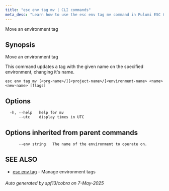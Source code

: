 ```yaml
---
title: "esc env tag mv | CLI commands"
meta_desc: "Learn how to use the esc env tag mv command in Pulumi ESC CLI for managing environments, secrets, and configuration."
---
```




Move an environment tag

## Synopsis

Move an environment tag

This command updates a tag with the given name on the specified environment, changing it's name.


```
esc env tag mv [<org-name>/][<project-name>/]<environment-name> <name> <new-name> [flags]
```

## Options

```
  -h, --help   help for mv
      --utc    display times in UTC
```

## Options inherited from parent commands

```
      --env string   The name of the environment to operate on.
```

## SEE ALSO

* [esc env tag](/docs/esc/cli/commands/esc_env_tag/)	 - Manage environment tags

###### Auto generated by spf13/cobra on 7-May-2025
